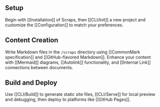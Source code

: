 ## Setup

Begin with [[Installation]] of Scraps, then [[CLI/Init]] a new project and customize the [[Configuration]] to match your preferences.

## Content Creation

Write Markdown files in the `/scraps` directory using [[CommonMark specification]] and [[GitHub-flavored Markdown]]. Enhance your content with [[Mermaid]] diagrams, [[Autolink]] functionality, and [[Internal Link]] connections between documents.

## Build and Deploy

Use [[CLI/Build]] to generate static site files, [[CLI/Serve]] for local preview and debugging, then deploy to platforms like [[GitHub Pages]].
